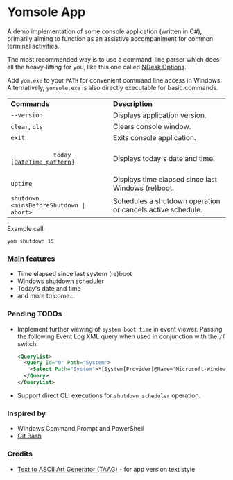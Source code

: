 # Yomsole App

A demo implementation of some console application (written in C#), primarily aiming to function as an assistive accompaniment for common terminal activities.

The most recommended way is to use a command-line parser which does all the heavy-lifting for you, like this one called [NDesk.Options](https://nuget.org/packages/NDesk.Options/).

Add `yom.exe` to your `PATH` for convenient command line access in Windows. Alternatively, `yomsole.exe` is also directly executable for basic commands.

<table>
	<tr>
		<td><strong>Commands<strong></td>
		<td><strong>Description</strong></td>
	</tr>
	<tr>
		<td><code>--version</code></td>
		<td>Displays application version.</td>
	</tr>	
	<tr>
		<td>
			<code>clear</code>,
			<code>cls</code>
		</td>
		<td>Clears console window.</td>
	</tr>
	<tr>
		<td>
			<code>exit</code>
		</td>
		<td>Exits console application.</td>
	</tr>
	<tr>
		<td>
			<code>
			today [<a href="https://msdn.microsoft.com/en-us/library/az4se3k1(v=vs.85).aspx" target="_blank">DateTime pattern</a>]
			</code>
		</td>
		<td>Displays today's date and time.</td>
	</tr>
	<tr>
		<td><code>uptime</code></td>
		<td>Displays time elapsed since last Windows (re)boot.</td>
	</tr>
	<tr>
		<td>
			<code>shutdown &lt;minsBeforeShutdown | abort&gt;</code><br>
		</td>
		<td>Schedules a shutdown operation or cancels active schedule.</td>
	</tr>
</table>

Example call:
```batch
yom shutdown 15
```

### Main features

 - Time elapsed since last system (re)boot
 - Windows shutdown scheduler
 - Today's date and time
 - and more to come...

### Pending TODOs
 - Implement further viewing of `system boot time` in event viewer. Passing the following Event Log XML query when used in conjunction with the `/f` switch.
	```xml
	<QueryList>
	  <Query Id="0" Path="System">
	    <Select Path="System">*[System[Provider[@Name='Microsoft-Windows-Winlogon'] and (EventID=7001) and TimeCreated[timediff(@SystemTime) &lt;= 43200000]]]</Select>
	  </Query>
	</QueryList>
	```
 - Support direct CLI executions for `shutdown scheduler` operation.

### Inspired by
- Windows Command Prompt and PowerShell
- [Git Bash](https://git-scm.com)

### Credits
- [Text to ASCII Art Generator (TAAG)](http://patorjk.com/software/taag) - for app version text style
